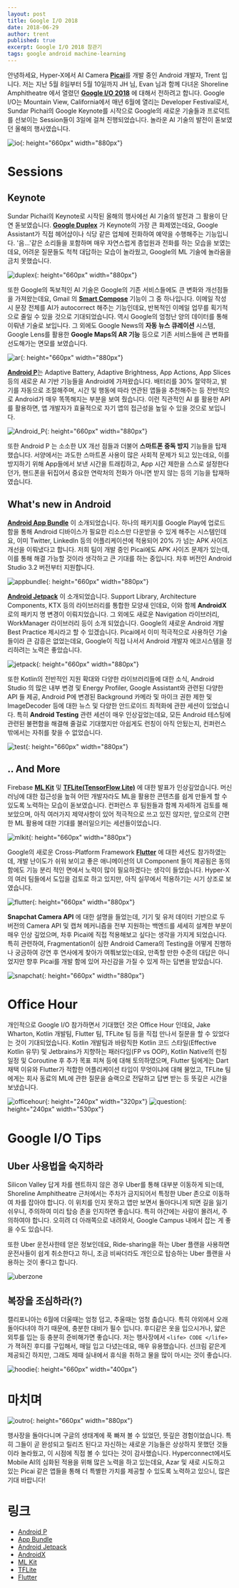 ```yaml
---
layout: post
title: Google I/O 2018
date: 2018-06-29
author: trent
published: true
excerpt: Google I/O 2018 참관기
tags: google android machine-learning
---
```


안녕하세요, Hyper-X에서 AI Camera [**Picai**](https://play.google.com/store/apps/details?id=com.hpcnt.picai)를 개발 중인 Android 개발자, Trent 입니다. 저는 지난 5월 8일부터 5월 10일까지 JH 님, Evan 님과 함께 다녀온 Shoreline Amphitheatre 에서 열렸던 [**Google I/O 2018**](https://events.google.com/io) 에 대해서 전하려고 합니다. Google I/O는 Mountain View, California에서 매년 6월에 열리는 Developer Festival로서, Sundar Pichai의 Google Keynote를 시작으로 Google의 새로운 기술들과 프로덕트를 선보이는 Session들이 3일에 걸쳐 진행되었습니다. 놀라운 AI 기술의 발전이 돋보였던 올해의 행사였습니다.

![io](/assets/io.jpg){: height="660px" width="880px"}

# Sessions

## Keynote

Sundar Pichai의 Keynote로 시작된 올해의 행사에선 AI 기술의 발전과 그 활용이 단연 돋보였습니다. [**Google Duplex**](https://ai.googleblog.com/2018/05/duplex-ai-system-for-natural-conversation.html) 가 Keynote의 가장 큰 화제였는데요, Google Assistant가 직접 헤어샵이나 식당 같은 업체에 전화하여 예약을 수행해주는 기능입니다. '음...'같은 소리들을 포함하며 매우 자연스럽게 종업원과 전화를 하는 모습을 보였는데요, 어려운 질문들도 척척 대답하는 모습이 놀라웠고, Google의 ML 기술에 놀라움을 금치 못했습니다.

![duplex](/assets/duplex.jpg){: height="660px" width="880px"}

또한 Google의 독보적인 AI 기술은 Google의 기존 서비스들에도 큰 변화와 개선점들을 가져왔는데요, Gmail 의 [**Smart Compose**](https://www.blog.google/products/gmail/subject-write-emails-faster-smart-compose-gmail/) 기능이 그 중 하나입니다. 이메일 작성 시 문장 전체를 AI가 autocorrect 해주는 기능인데요, 반복적인 이메일 업무를 획기적으로 줄일 수 있을 것으로 기대되었습니다. 역시 Google의 엄청난 양의 데이터를 통해 이뤄낸 기술로 보입니다. 그 외에도 Google News의 **자동 뉴스 큐레이션** 시스템, Google Lens를 활용한 **Google Maps의 AR 기능** 등으로 기존 서비스들에 큰 변화를 선도해가는 면모를 보였습니다.

![ar](/assets/ar.jpg){: height="660px" width="880px"}

[**Android P**](https://developer.android.com/preview/)는 Adaptive Battery, Adaptive Brightness, App Actions, App Slices 등의 새로운 AI 기반 기능들을 Android에 가져왔습니다. 배터리를 30% 절약하고, 밝기를 자동으로 조절해주며, 시간 및 행동에 따라 연관된 앱들을 추천해주는 등 전반적으로 Android가 매우 똑똑해지는 부분을 보여 줬습니다. 이런 직관적인 AI 를 활용한 API 를 활용하면, 앱 개발자가 효율적으로 자기 앱의 접근성을 높일 수 있을 것으로 보입니다.

![Android_P](/assets/android_p.jpg){: height="660px" width="880px"}

또한 Android P 는 소소한 UX 개선 점들과 더불어 **스마트폰 중독 방지** 기능들을 탑재했습니다. 서양에서는 과도한 스마트폰 사용이 많은 사회적 문제가 되고 있는데요, 이를 방지하기 위해 App들에서 보낸 시간을 트래킹하고, App 시간 제한을 스스로 설정한다던가, 핸드폰을 뒤집어서 중요한 연락처의 전화가 아니면 받지 않는 등의 기능을 탑재하였습니다.

## What's new in Android

[**Android App Bundle**](https://developer.android.com/platform/technology/app-bundle/) 이 소개되었습니다. 하나의 패키지를 Google Play에 업로드 함을 통해 Android 디바이스가 필요한 리소스만 다운받을 수 있게 해주는 시스템인데요, 이미 Twitter, LinkedIn 등의 어플리케이션에 적용되어 20% 가 넘는 APK 사이즈 개선을 이뤄냈다고 합니다. 저희 팀이 개발 중인 Picai에도 APK 사이즈 문제가 있는데, 이를 통해 해결 가능할 것이라 생각하고 큰 기대를 하는 중입니다. 차후 버전인 Android Studio 3.2 버전부터 지원합니다.

![appbundle](/assets/appbundle.jpg){: height="660px" width="880px"}

[**Android Jetpack**](https://developer.android.com/jetpack/) 이 소개되었습니다. Support Library, Architecture Components, KTX 등의 라이브러리를 통합한 모양새 인데요, 이와 함께 **AndroidX** 로의 패키지 명 변경이 이뤄지었습니다. 그 외에도 새로운 Navigation 라이브러리, WorkManager 라이브러리 등이 소개 되었습니다. Google의 새로운 Android 개발 Best Practice 제시라고 할 수 있겠습니다. Picai에서 이미 적극적으로 사용하던 기술들이라 큰 감흥은 없었는데요, Google이 직접 나서서 Android 개발자 에코시스템을 정리하려는 노력은 좋았습니다.

![jetpack](/assets/jetpack.jpg){: height="660px" width="880px"}

또한 Kotlin의 전반적인 지원 확대와 다양한 라이브러리들에 대한 소식, Android Studio 의 많은 내부 변경 및 Energy Profiler, Google Assistant와 관련된 다양한 API 들 제공, Android P에 변경된 Background 카메라 및 마이크 권한 제한 및 ImageDecoder 등에 대한 뉴스 및 다양한 안드로이드 최적화에 관한 세션이 있었습니다. 특히 **Android Testing** 관련 세션이 매우 인상깊었는데요, 모든 Android 테스팅에 관련된 불편함을 해결해 줄걸로 기대했지만 아쉽게도 런칭이 아직 안됬는지, 컨퍼런스 밖에서는 자취를 찾을 수 없었습니다.

![test](/assets/test.jpg){: height="660px" width="880px"}

## .. And More

Firebase [**ML Kit**](https://firebase.google.com/docs/ml-kit/) 및 [**TFLite(TensorFlow Lite)**](https://www.tensorflow.org/mobile/tflite/) 에 대한 발표가 인상깊었습니다. 머신러닝에 대한 접근성을 높혀 어떤 개발자라도 ML을 활용한 콘텐츠를 쉽게 만들게 할 수 있도록 노력하는 모습이 돋보였습니다. 컨퍼런스 후 팀원들과 함께 자세하게 검토를 해보았으며, 아직 여러가지 제약사항이 있어 적극적으로 쓰고 있진 않지만, 앞으로의 간편한 ML 활용에 대한 기대를 불러일으키는 세션들이었습니다.

![mlkit](/assets/mlkit.jpg){: height="660px" width="880px"}

Google의 새로운 Cross-Platform Framework [**Flutter**](https://flutter.io/) 에 대한 세션도 참가하였는데, 개발 난이도가 쉬워 보이고 좋은 애니메이션의 UI Component 들이 제공됨은 동의 함에도 기능 분리 적인 면에서 노력이 많이 필요하겠다는 생각이 들었습니다. Hyper-X의 여러 팀들에서 도입을 검토로 하고 있지만, 아직 실무에서 적용하기는 시기 상조로 보였습니다.

![flutter](/assets/flutter.jpg){: height="660px" width="880px"}

**Snapchat Camera API** 에 대한 설명을 들었는데, 기기 및 유저 데이터 기반으로 두 버전의 Camera API 및 캡쳐 메커니즘을 전부 지원하는 백엔드를 세세히 설계한 부분이 매우 인상 깊었으며, 차후 Picai에 직접 적용해보고 싶다는 생각을 가지게 되었습니다. 특히 관련하여, Fragmentation이 심한 Android Camera의 Testing을 어떻게 진행하나 궁금하여 강연 후 연사에게 찾아가 여쭤보았는데요, 만족할 만한 수준의 대답은 아니었지만 향후 Picai를 개발 함에 있어 자신감을 가질 수 있게 하는 답변을 받았습니다.

![snapchat](/assets/snapchat.jpg){: height="660px" width="880px"}

# Office Hour

개인적으로 Google I/O 참가하면서 기대했던 것은 Office Hour 인데요, Jake Wharton, Kotlin 개발팀, Flutter 팀, TFLite 팀 등을 직접 만나서 질문을 할 수 있었다는 것이 기대되었습니다. Kotlin 개발팀과 바람직한 Kotlin 코드 스타일(Effective Kotlin 유무) 및 Jetbrains가 지향하는 패러다임(FP vs OOP), Kotlin Native의 런칭 일정 및 Coroutine 후 추가 목표 피쳐 등에 대해 토의하였으며, Flutter 팀에게는 Dart 채택 이유와 Flutter가 적합한 어플리케이션 타입이 무엇이냐에 대해 물었고, TFLite 팀에게는 회사 동료의 ML에 관한 질문을 슬랙으로 전달하고 답변 받는 등 뜻깊은 시간을 보냈습니다.

![officehour](/assets/officehour.jpg){: height="240px" width="320px"} ![question](/assets/question.png){: height="240px" width="530px"}

# Google I/O Tips

## Uber 사용법을 숙지하라

Silicon Valley 답게 차를 렌트하지 않은 경우 Uber를 통해 대부분 이동하게 되는데, Shoreline Amphitheatre 근처에서는 주차가 금지되어서 특정한 Uber 존으로 이동하여 차를 잡아야 합니다. 이 위치를 인지 못하고 앱만 보면서 돌아다니게 되면 길을 잃기 쉬우니, 주의하여 미리 탑승 존을 인지하면 좋습니다. 특히 야간에는 사람이 몰려서, 주의하여야 합니다. 오히려 더 아래쪽으로 내려와서, Google Campus 내에서 잡는 게 좋을 수도 있습니다.

또한 Uber 운전사한테 얻은 정보인데요, Ride-sharing을 하는 Uber 플랜을 사용하면 운전사들이 쉽게 취소한다고 하니, 조금 비싸더라도 개인으로 탑승하는 Uber 플랜을 사용하는 것이 좋다고 합니다.

![uberzone](/assets/uberzone.png)

## 복장을 조심하라(?)

캘리포니아는 6월에 더울때는 엄청 덥고, 추울때는 엄청 춥습니다. 특히 야외에서 오래 돌아다녀야 하기 때문에, 충분한 대비가 필수 입니다. 후디같은 옷을 입으시거나, 얇은 외투를 입는 등 충분히 준비해가면 좋습니다. 저는 행사장에서 `<life> CODE </life>`가 젹혀진 후디를 구입해서, 매일 입고 다녔는데요, 매우 유용했습니다. 선크림 같은게 제공되긴 하지만, 그래도 제때 실내에서 휴식을 취하고 물을 많이 마시는 것이 좋습니다.

![hoodie](/assets/hoodie.jpg){: height="660px" width="400px"}

# 마치며

![outro](/assets/outro.jpg){: height="660px" width="880px"}

행사장을 돌아다니며 구글의 생태계에 푹 빠져 볼 수 있었던, 뜻깊은 경험이었습니다. 특히 그들이 곧 완성되고 릴리즈 된다고 자신하는 새로운 기능들은 상상하지 못했던 것들이라 놀라웠고, 이 시점에 직접 볼 수 있다는 것이 감사했습니다. Hyperconnect에서도 Mobile AI의 심화된 적용을 위해 많은 노력을 하고 있는데요, Azar 및 새로 시도하고 있는 Picai 같은 앱들을 통해 더 특별한 가치를 제공할 수 있도록 노력하고 있으니, 많은 기대 바랍니다!

# 링크

- [Android P](https://developer.android.com/preview/?hl=ko)
- [App Bundle](https://developer.android.com/platform/technology/app-bundle/)
- [Android Jetpack](https://developer.android.com/jetpack/)
- [AndroidX](https://android-developers.googleblog.com/2018/05/hello-world-androidx.html)
- [ML Kit](https://developers.google.com/ml-kit/)
- [TFLite](https://www.tensorflow.org/mobile/tflite/)
- [Flutter](https://flutter.io)
